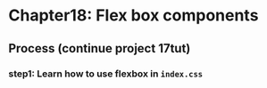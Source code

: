 # Chapter18: Flex box components

## Process (continue project 17tut)

### step1: Learn how to use flexbox in `index.css`
